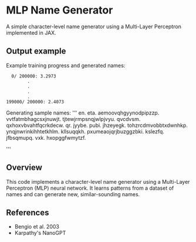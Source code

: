 # MLP Name Generator

A simple character-level name generator using a Multi-Layer Perceptron implemented in JAX.


## Output example

Example training progress and generated names:      

      0/ 200000: 3.2973
            .
            .
            .
            .
    199000/ 200000: 2.4073

 Generating sample names: 
 '''
    en.
    eta.
    aemoovqhgyynodpipzzp.
    vvtfatmbhagcsxjnuwjt.
    tjtewjrmpsnqjwlpjvyu.
    qvcdvsm.
    qxhoxvbvahtfqcrkdecw.
    qr.
    jyybe.
    pubi.
    jhzeyegk.
    tohzrcdmvobbtxdwnhkp.
    ynqjnwrinkihhtetkhlm.
    kllsuqqkh.
    pxumeaojqrjbuzggzbki.
    kslezfq.
    jfbsqmupq.
    vxk.
    hxopggfwmytzf.

''' 

## Overview
This code implements a character-level name generator using a Multi-Layer Perceptron (MLP) neural network. It learns patterns from a dataset of names and can generate new, similar-sounding names.

## References 
- Bengio et al. 2003
- Karpathy's NanoGPT    



